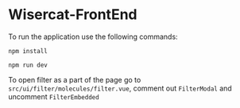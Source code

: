 # Wisercat-FrontEnd  

To run the application use the following commands:  

`npm install`  

`npm run dev`

To open filter as a part of the page go to `src/ui/filter/molecules/filter.vue`, comment out `FilterModal` and uncomment `FilterEmbedded`
